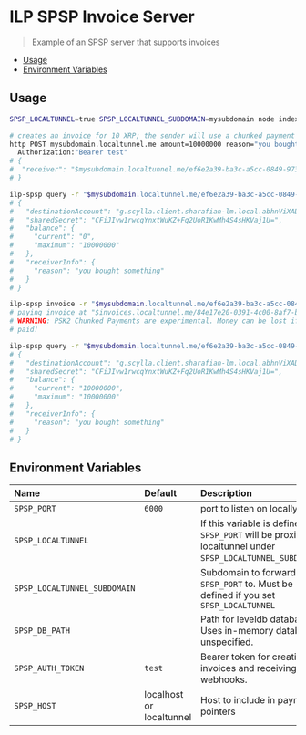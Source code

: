 # ILP SPSP Invoice Server
> Example of an SPSP server that supports invoices

- [Usage](#usage)
- [Environment Variables](#environment-variables)

## Usage

```sh
SPSP_LOCALTUNNEL=true SPSP_LOCALTUNNEL_SUBDOMAIN=mysubdomain node index.js

# creates an invoice for 10 XRP; the sender will use a chunked payment
http POST mysubdomain.localtunnel.me amount=10000000 reason="you bought something" \
  Authorization:"Bearer test"
# {
#  "receiver": "$mysubdomain.localtunnel.me/ef6e2a39-ba3c-a5cc-0849-9730ed56d525"
# }

ilp-spsp query -r "$mysubdomain.localtunnel.me/ef6e2a39-ba3c-a5cc-0849-9730ed56d525"
# {
#   "destinationAccount": "g.scylla.client.sharafian-lm.local.abhnViXADp0lCl7urVp18n5OLmOke57RN0ABbW2jliA.f036d74f-da5e-4b38-aca1-bd3cdd12461c.9B47_eWU76I.7tNCY0ytiCulOG4eIQSUiTxk",
#   "sharedSecret": "CFiJIvw1rwcqYnxtWuKZ+Fq2UoR1KwMh4S4sHKVaj1U=",
#   "balance": {
#     "current": "0",
#     "maximum": "10000000"
#   },
#   "receiverInfo": {
#     "reason": "you bought something"
#   }
# } 

ilp-spsp invoice -r "$mysubdomain.localtunnel.me/ef6e2a39-ba3c-a5cc-0849-9730ed56d525"
# paying invoice at "$invoices.localtunnel.me/84e17e20-0391-4c00-8af7-b0d91c2aaa07"...
# WARNING: PSK2 Chunked Payments are experimental. Money can be lost if an error occurs mid-payment or if the exchange rate changes dramatically! This should not be used for payments that are significantly larger than the path's Maximum Payment Size.
# paid!

ilp-spsp query -r "$mysubdomain.localtunnel.me/ef6e2a39-ba3c-a5cc-0849-9730ed56d525"
# {
#   "destinationAccount": "g.scylla.client.sharafian-lm.local.abhnViXADp0lCl7urVp18n5OLmOke57RN0ABbW2jliA.f036d74f-da5e-4b38-aca1-bd3cdd12461c.9B47_eWU76I.7tNCY0ytiCulOG4eIQSUiTxk",
#   "sharedSecret": "CFiJIvw1rwcqYnxtWuKZ+Fq2UoR1KwMh4S4sHKVaj1U=",
#   "balance": {
#     "current": "10000000",
#     "maximum": "10000000"
#   },
#   "receiverInfo": {
#     "reason": "you bought something"
#   }
# } 
```

## Environment Variables

| Name | Default | Description |
|:---|:---|:---|
| `SPSP_PORT` | `6000` | port to listen on locally. |
| `SPSP_LOCALTUNNEL` | | If this variable is defined, `SPSP_PORT` will be proxied by localtunnel under `SPSP_LOCALTUNNEL_SUBDOMAIN`. |
| `SPSP_LOCALTUNNEL_SUBDOMAIN` | | Subdomain to forward `SPSP_PORT` to. Must be defined if you set `SPSP_LOCALTUNNEL` |
| `SPSP_DB_PATH` | | Path for leveldb database. Uses in-memory database if unspecified. |
| `SPSP_AUTH_TOKEN` | `test` | Bearer token for creating invoices and receiving webhooks. |
| `SPSP_HOST` | localhost or localtunnel | Host to include in payment pointers |
